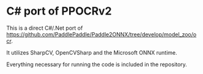 # C# port of PPOCRv2

This is a direct C#/.Net port of https://github.com/PaddlePaddle/Paddle2ONNX/tree/develop/model_zoo/ocr.

It utilizes SharpCV, OpenCVSharp and the Microsoft ONNX runtime.

Everything necessary for running the code is included in the repository.
